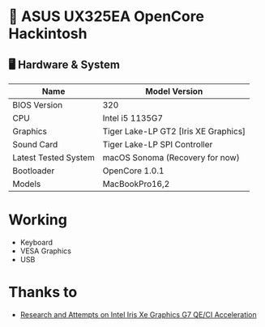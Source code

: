 # 🍎 ASUS UX325EA OpenCore Hackintosh

## 🖥️ Hardware & System

| Name | Model Version |
| -------- | ----------------------------- |
| BIOS Version | 320 |
| CPU | Intel i5 1135G7 |
| Graphics | Tiger Lake-LP GT2 [Iris XE Graphics] |
| Sound Card | Tiger Lake-LP SPI Controller |
| Latest Tested System | macOS Sonoma (Recovery for now) |
| Bootloader | OpenCore 1.0.1 |
| Models | MacBookPro16,2 | 

# Working

- Keyboard
- VESA Graphics
- USB

# Thanks to

- [Research and Attempts on Intel Iris Xe Graphics G7 QE/CI Acceleration](https://www.insanelymac.com/forum/topic/358305-80-solved-iris-xe-igpu-on-tiger-lake-successfully-loaded-icllp-frambuffer-and-vram-also-recognizes-1536mb-however-some-issues)
